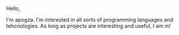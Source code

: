 Hello,

I'm apogza. I'm interested in all sorts of programming languages and tehcnologies. As long as projects are interesting and useful, I am in!

<!---
apogza/apogza is a ✨ special ✨ repository because its `README.md` (this file) appears on your GitHub profile.
You can click the Preview link to take a look at your changes.
--->
